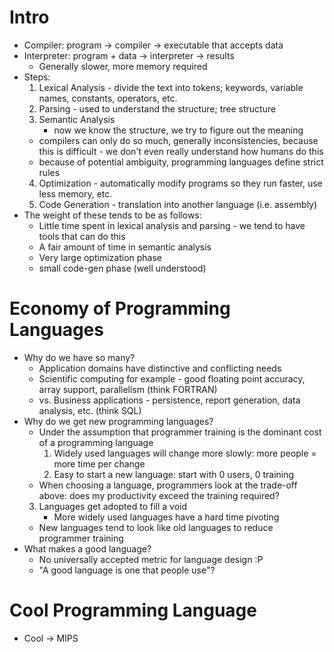 Intro
=====
- Compiler: program -> compiler -> executable that accepts data
- Interpreter: program + data -> interpreter -> results
    - Generally slower, more memory required
- Steps:
    1. Lexical Analysis - divide the text into tokens; keywords, variable names, constants, operators, etc.
    2. Parsing - used to understand the structure; tree structure
    3. Semantic Analysis 
    	- now we know the structure, we try to figure out the meaning
	- compilers can only do so much, generally inconsistencies, because this is difficult - we don't even really understand how humans do this
	- because of potential ambiguity, programming languages define strict rules
    4. Optimization - automatically modify programs so they run faster, use less memory, etc.
    5. Code Generation - translation into another language (i.e. assembly)
- The weight of these tends to be as follows:
    - Little time spent in lexical analysis and parsing - we tend to have tools that can do this
    - A fair amount of time in semantic analysis
    - Very large optimization phase
    - small code-gen phase (well understood)

Economy of Programming Languages
================================
- Why do we have so many?
    - Application domains have distinctive and conflicting needs
    - Scientific computing for example - good floating point accuracy, array support, parallelism (think FORTRAN)
    - vs. Business applications - persistence, report generation, data analysis, etc. (think SQL)
- Why do we get new programming languages?
    - Under the assumption that programmer training is the dominant cost of a programming language
        1. Widely used languages will change more slowly: more people = more time per change
        2. Easy to start a new language: start with 0 users, 0 training
    - When choosing a language, programmers look at the trade-off above: does my productivity exceed the training required?
    3. Languages get adopted to fill a void
    	- More widely used languages have a hard time pivoting
    - New languages tend to look like old languages to reduce programmer training
- What makes a good language?
    - No universally accepted metric for language design :P
    - "A good language is one that people use"?

Cool Programming Language
=========================
- Cool -> MIPS

